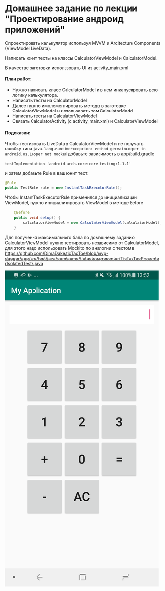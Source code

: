 # Домашнее задание по лекции "Проектирование андроид приложений"

Спроектировать калькулятор используя MVVM и Arcitecture Components (ViewModel LiveData). 

Написать юнит тесты на классы CalculatorViewModel и CalculatorModel. 

В качестве заготовки использовать UI из activity_main.xml

#### План работ:
* Нужно написать класс CalculatorModel и в нем инкапусировать всю логику калькулятора. 
* Написать тесты на CalculatorModel
* Далее нужно имплементировать методы в заготовке CalculatorViewModel и использовать там CalculatorModel
* Написать тесты на CalculatorViewModel
* Связать CalculatorActivity (с activity_main.xml)  и CalculatorViewModel

#### Подсказки:


Чтобы тестировать LiveData в CalculatorViewModel и не получать ошибку типа `java.lang.RuntimeException: Method getMainLooper in android.os.Looper not mocked` добавьте зависимость в app/build.gradle

`testImplementation 'android.arch.core:core-testing:1.1.1'`

и затем добавьте Rule в ваш юнит тест:
```java
@Rule
public TestRule rule = new InstantTaskExecutorRule();
```

Чтобы InstantTaskExecutorRule применился до инициализации ViewModel, нужно инициализировать ViewModel в методе Before

```java
    @Before
    public void setup() {
        calculatorViewModel = new CalculatorViewModel(сalculatorModel);
    }
```

Для получения максимального бала по домашнему заданию CalculatorViewModel нужно тестировать независимо от CalculatorModel, для этого надо использовать Mockito по аналогии с тестом в https://github.com/DimaDake/ticTacToe/blob/mvp-dagger/app/src/test/java/com/acme/tictactoe/presenter/TicTacToePresenterIsolatedTests.java

![activity_main.xml](Screenshot_20190425-135217.png)
